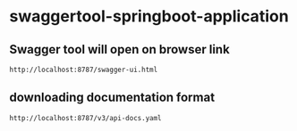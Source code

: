 # swaggertool-springboot-application

Swagger tool will open on browser link
--------------------------------------
```bash
http://localhost:8787/swagger-ui.html
```

downloading documentation format
---------------------------------
```bash
http://localhost:8787/v3/api-docs.yaml
```

